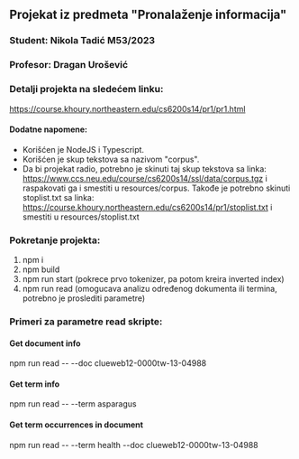 ## Projekat iz predmeta "Pronalaženje informacija"
### Student: Nikola Tadić M53/2023
### Profesor: Dragan Urošević

### Detalji projekta na sledećem linku:
https://course.khoury.northeastern.edu/cs6200s14/pr1/pr1.html

#### Dodatne napomene:
- Korišćen je NodeJS i Typescript.
- Korišćen je skup tekstova sa nazivom "corpus".
- Da bi projekat radio, potrebno je skinuti taj skup tekstova sa linka: https://www.ccs.neu.edu/course/cs6200s14/ssl/data/corpus.tgz
 i raspakovati ga i smestiti u resources/corpus. Takođe je potrebno skinuti stoplist.txt sa linka: https://course.khoury.northeastern.edu/cs6200s14/pr1/stoplist.txt i smestiti u resources/stoplist.txt

### Pokretanje projekta:
1. npm i
2. npm build
3. npm run start (pokrece prvo tokenizer, pa potom kreira inverted index)
4. npm run read (omogucava analizu određenog dokumenta ili termina, potrebno je proslediti parametre)

### Primeri za parametre read skripte:
#### Get document info
npm run read -- --doc clueweb12-0000tw-13-04988

#### Get term info
npm run read -- --term asparagus

#### Get term occurrences in document
npm run read -- --term health --doc clueweb12-0000tw-13-04988
